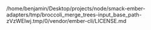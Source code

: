 /home/benjamin/Desktop/projects/node/smack-ember-adapters/tmp/broccoli_merge_trees-input_base_path-zVzWEIwj.tmp/0/vendor/ember-cli/LICENSE.md